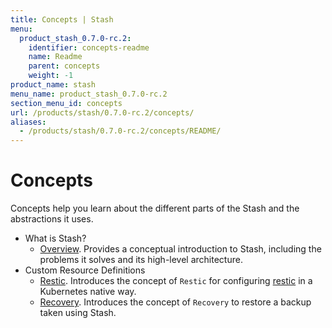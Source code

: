```yaml
---
title: Concepts | Stash
menu:
  product_stash_0.7.0-rc.2:
    identifier: concepts-readme
    name: Readme
    parent: concepts
    weight: -1
product_name: stash
menu_name: product_stash_0.7.0-rc.2
section_menu_id: concepts
url: /products/stash/0.7.0-rc.2/concepts/
aliases:
  - /products/stash/0.7.0-rc.2/concepts/README/
---
```

# Concepts

Concepts help you learn about the different parts of the Stash and the abstractions it uses.

- What is Stash?
  - [Overview](/products/stash/0.7.0-rc.2/concepts/what-is-stash/overview). Provides a conceptual introduction to Stash, including the problems it solves and its high-level architecture.
- Custom Resource Definitions
  - [Restic](/products/stash/0.7.0-rc.2/concepts/crds/restic). Introduces the concept of `Restic` for configuring [restic](https://restic.net) in a Kubernetes native way.
  - [Recovery](/products/stash/0.7.0-rc.2/concepts/crds/recovery). Introduces the concept of `Recovery` to restore a backup taken using Stash.
